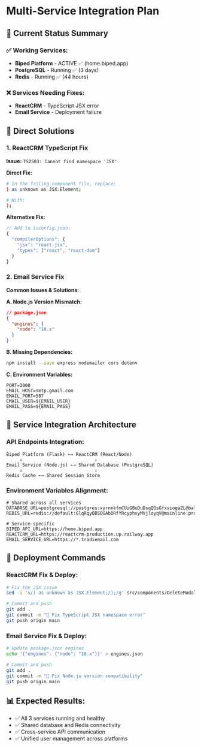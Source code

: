 # Multi-Service Integration Plan

## 🎯 **Current Status Summary**

### ✅ **Working Services:**
- **Biped Platform** - ACTIVE ✅ (home.biped.app)
- **PostgreSQL** - Running ✅ (3 days)
- **Redis** - Running ✅ (44 hours)

### ❌ **Services Needing Fixes:**
- **ReactCRM** - TypeScript JSX error
- **Email Service** - Deployment failure

## 🔧 **Direct Solutions**

### **1. ReactCRM TypeScript Fix**
**Issue:** `TS2503: Cannot find namespace 'JSX'`

**Direct Fix:**
```bash
# In the failing component file, replace:
) as unknown as JSX.Element;

# With:
);
```

**Alternative Fix:**
```typescript
// Add to tsconfig.json:
{
  "compilerOptions": {
    "jsx": "react-jsx",
    "types": ["react", "react-dom"]
  }
}
```

### **2. Email Service Fix**
**Common Issues & Solutions:**

**A. Node.js Version Mismatch:**
```json
// package.json
{
  "engines": {
    "node": "18.x"
  }
}
```

**B. Missing Dependencies:**
```bash
npm install --save express nodemailer cors dotenv
```

**C. Environment Variables:**
```env
PORT=3000
EMAIL_HOST=smtp.gmail.com
EMAIL_PORT=587
EMAIL_USER=${EMAIL_USER}
EMAIL_PASS=${EMAIL_PASS}
```

## 🔗 **Service Integration Architecture**

### **API Endpoints Integration:**
```
Biped Platform (Flask) ←→ ReactCRM (React/Node)
     ↓                           ↓
Email Service (Node.js) ←→ Shared Database (PostgreSQL)
     ↓                           ↓
Redis Cache ←→ Shared Session Store
```

### **Environment Variables Alignment:**
```env
# Shared across all services
DATABASE_URL=postgresql://postgres:xyrnnkfmCUiGBuDuDsqQDsGfxsioqaZL@ballast.proxy.rlwy.net:59532/railway
REDIS_URL=redis://default:GlqRqyQBSQGAbDRfYRcyphxyMVjloyqV@mainline.proxy.rlwy.net:43747

# Service-specific
BIPED_API_URL=https://home.biped.app
REACTCRM_URL=https://reactcrm-production.up.railway.app
EMAIL_SERVICE_URL=https://*.tradiemail.com
```

## 🚀 **Deployment Commands**

### **ReactCRM Fix & Deploy:**
```bash
# Fix the JSX issue
sed -i 's/) as unknown as JSX.Element;/);/g' src/components/DeleteModal.tsx

# Commit and push
git add .
git commit -m "🔧 Fix TypeScript JSX namespace error"
git push origin main
```

### **Email Service Fix & Deploy:**
```bash
# Update package.json engines
echo '{"engines": {"node": "18.x"}}' > engines.json

# Commit and push
git add .
git commit -m "🔧 Fix Node.js version compatibility"
git push origin main
```

## 📊 **Expected Results:**
- ✅ All 3 services running and healthy
- ✅ Shared database and Redis connectivity
- ✅ Cross-service API communication
- ✅ Unified user management across platforms

